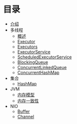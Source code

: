 # 目录

* [介绍](README.md)
* 多线程
  * [概述](CONCURRENT/java_util_concurrent.md)
  * [Executor](CONCURRENT/Executor.md)
  * [Executors](CONCURRENT/Executors.md)
  * [ExecutorService](CONCURRENT/ExecutorService.md)
  * [ScheduledExecutorService](CONCURRENT/ScheduledExecutorService.md)
  * [BlockingQueue](CONCURRENT/BlockingQueue.md)
  * [ConcurrentLinkedQueue](CONCURRENT/ConcurrentLinkedQueue.md)
  * [ConcurrentHashMap](CONCURRENT/ConcurrentHashMap.md)
* 集合
  * [HashMap](COLLECTION/HashMap.md)
* JVM
  * [内存模型](JVM/Memory_Model.md)
  * [内存一致性](JVM/Memory_Consistency_Properties.md)
* NIO
  * [Buffer](NIO/Buffer.md)
  * [Channel](NIO/Channel.md)